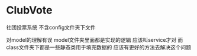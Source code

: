 # ClubVote
社团投票系统
不含config文件夹下文件

对model的理解有误 model文件夹里面都是实现的逻辑 应该叫service才对
而class文件夹下都是一些静态类用于填充数据的 应该有更好的方法去解决这个问题
